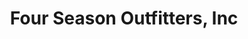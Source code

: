 ---
title: "Four Season Outfitters, Inc"
url: /flagstaff/four-season-outfitters-inc/
shop: sports
---
